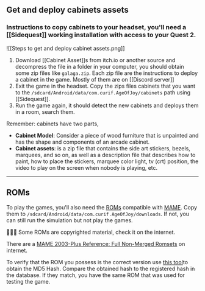 ## Get and deploy cabinets assets

### Instructions to copy cabinets to your headset, you'll need a [[Sidequest]]  working installation with access to your Quest 2.

![[Steps to get and deploy cabinet assets.png]]

1. Download [[Cabinet Asset]]s from itch.io or another source and decompress the file in a folder in your computer, you should obtain some zip files like `galaga.zip`. Each zip file are the instructions to deploy a cabinet in the game. Mostly of them are on [[Discord server]]
2. Exit the game in the headset. Copy the zips files cabinets that you want to the  `/sdcard/Android/data/com.curif.AgeOfJoy/cabinets` path using [[Sidequest]].
3. Run the game again, it should detect the new cabinets and deploys them in a room, search them.

Remember: cabinets have two parts,

* **Cabinet Model**: Consider a piece of wood furniture that is unpainted and has the shape and components of an arcade cabinet.
* **Cabinet assets**: is a zip file that contains the side art stickers, bezels, marquees, and so on, as well as a description file that describes how to paint, how to place the stickers, marquee color light, tv (crt) position, the video to play on the screen when nobody is playing, etc.


---

## ROMs

To play the games, you'll also need the [ROMs](https://en.wikipedia.org/wiki/ROM_image) compatible with [MAME](https://en.wikipedia.org/wiki/MAME). Copy them to `/sdcard/Android/data/com.curif.AgeOfJoy/downloads`. If not, you can still run the simulation but not play the games.

👮🏼‍♂️ Some ROMs are copyrighted material, check it on the internet.

There are a [MAME 2003-Plus Reference: Full Non-Merged Romsets](https://www.google.com/search?q=MAME+2003-Plus+Reference%3A+Full+Non-Merged+Romsets&sourceid=chrome&ie=UTF-8) on internet.

To verify that the ROM you possess is the correct version use [this tool](https://curif.github.io/AgeOfJoy-ROMCRC/index.html)to obtain the MD5 Hash. Compare the obtained hash to the registered hash in the database. If they match, you have the same ROM that was used for testing the game.